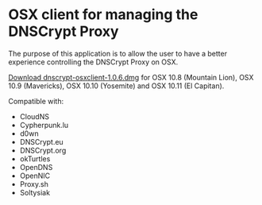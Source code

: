 OSX client for managing the DNSCrypt Proxy
==========================================

The purpose of this application is to allow the user to have a better
experience controlling the DNSCrypt Proxy on OSX.

[Download dnscrypt-osxclient-1.0.6.dmg](https://github.com/alterstep/dnscrypt-osxclient/releases/download/1.0.6/dnscrypt-osxclient-1.0.5.dmg)
for OSX 10.8 (Mountain Lion), OSX 10.9 (Mavericks), OSX 10.10 (Yosemite) and
OSX 10.11 (El Capitan).

Compatible with:
* CloudNS
* Cypherpunk.lu
* d0wn
* DNSCrypt.eu
* DNSCrypt.org
* okTurtles
* OpenDNS
* OpenNIC
* Proxy.sh
* Soltysiak
